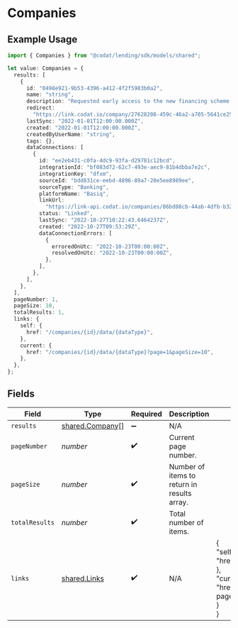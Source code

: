 # Companies

## Example Usage

```typescript
import { Companies } from "@codat/lending/sdk/models/shared";

let value: Companies = {
  results: [
    {
      id: "0498e921-9b53-4396-a412-4f2f5983b0a2",
      name: "string",
      description: "Requested early access to the new financing scheme.",
      redirect:
        "https://link.codat.io/company/27628208-459c-46a2-a705-5641ce25f739",
      lastSync: "2022-01-01T12:00:00.000Z",
      created: "2022-01-01T12:00:00.000Z",
      createdByUserName: "string",
      tags: {},
      dataConnections: [
        {
          id: "ee2eb431-c0fa-4dc9-93fa-d29781c12bcd",
          integrationId: "bf083d72-62c7-493e-aec9-81b4dbba7e2c",
          integrationKey: "dfxm",
          sourceId: "bdd831ce-eebd-4896-89a7-20e5ee8989ee",
          sourceType: "Banking",
          platformName: "Basiq",
          linkUrl:
            "https://link-api.codat.io/companies/86bd88cb-44ab-4dfb-b32f-87b19b14287f/connections/ee2eb431-c0fa-4dc9-93fa-d29781c12bcd/start",
          status: "Linked",
          lastSync: "2022-10-27T10:22:43.6464237Z",
          created: "2022-10-27T09:53:29Z",
          dataConnectionErrors: [
            {
              erroredOnUtc: "2022-10-23T00:00:00Z",
              resolvedOnUtc: "2022-10-23T00:00:00Z",
            },
          ],
        },
      ],
    },
  ],
  pageNumber: 1,
  pageSize: 10,
  totalResults: 1,
  links: {
    self: {
      href: "/companies/{id}/data/{dataType}",
    },
    current: {
      href: "/companies/{id}/data/{dataType}?page=1&pageSize=10",
    },
  },
};
```

## Fields

| Field                                                                                             | Type                                                                                              | Required                                                                                          | Description                                                                                       | Example                                                                                           |
| ------------------------------------------------------------------------------------------------- | ------------------------------------------------------------------------------------------------- | ------------------------------------------------------------------------------------------------- | ------------------------------------------------------------------------------------------------- | ------------------------------------------------------------------------------------------------- |
| `results`                                                                                         | [shared.Company](../../../sdk/models/shared/company.md)[]                                         | :heavy_minus_sign:                                                                                | N/A                                                                                               |                                                                                                   |
| `pageNumber`                                                                                      | *number*                                                                                          | :heavy_check_mark:                                                                                | Current page number.                                                                              |                                                                                                   |
| `pageSize`                                                                                        | *number*                                                                                          | :heavy_check_mark:                                                                                | Number of items to return in results array.                                                       |                                                                                                   |
| `totalResults`                                                                                    | *number*                                                                                          | :heavy_check_mark:                                                                                | Total number of items.                                                                            |                                                                                                   |
| `links`                                                                                           | [shared.Links](../../../sdk/models/shared/links.md)                                               | :heavy_check_mark:                                                                                | N/A                                                                                               | {<br/>"self": {<br/>"href": "/companies"<br/>},<br/>"current": {<br/>"href": "/companies?page=1\u0026pageSize=10"<br/>}<br/>} |